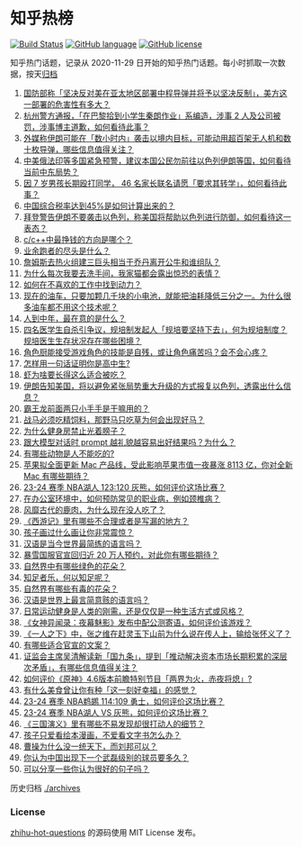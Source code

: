 # 知乎热榜
[![Build Status](https://github.com/ToWeLong/zhihu-hot-questions/workflows/CI/badge.svg)](https://github.com/ToWeLong/zhihu-hot-questions/actions)
[![GitHub language](https://img.shields.io/badge/language-golang-orange.svg)](https://golang.org/)
[![GitHub license](https://img.shields.io/github/license/ToWeLong/zhihu-hot-questions)](https://github.com/ToWeLong/zhihu-hot-questions/blob/main/LICENSE)

知乎热门话题，记录从 2020-11-29 日开始的知乎热门话题。每小时抓取一次数据，按天[归档](./archives)

<!-- BEGIN -->

1. [国防部称「坚决反对美在亚太地区部署中程导弹并将予以坚决反制」，美方这一部署的危害性有多大？](https://www.zhihu.com/question/652731438)
1. [杭州警方通报，「在巴黎拾到小学生秦朗作业」系编造，涉事 2 人及公司被罚，涉事博主道歉，如何看待此事？](https://www.zhihu.com/question/652735942)
1. [外媒称伊朗可能在「数小时内」袭击以境内目标，可能动用超百架无人机和数十枚导弹，哪些信息值得关注？](https://www.zhihu.com/question/652745232)
1. [中美俄法印等多国紧急预警，建议本国公民勿前往以色列伊朗等国，如何看待当前中东局势？](https://www.zhihu.com/question/652792027)
1. [因 7 岁男孩长期殴打同学， 46 名家长联名请愿「要求其转学」，如何看待此事？](https://www.zhihu.com/question/652602869)
1. [中国综合税率达到45%是如何计算出来的？](https://www.zhihu.com/question/647364415)
1. [拜登警告伊朗不要袭击以色列，称美国将帮助以色列进行防御，如何看待这一表态？](https://www.zhihu.com/question/652791940)
1. [c/c++中最挣钱的方向是哪个？](https://www.zhihu.com/question/652290896)
1. [业余跑者的尽头是什么？](https://www.zhihu.com/question/652563425)
1. [詹姆斯去热火组建三巨头相当于乔丹离开公牛和谁组队？](https://www.zhihu.com/question/652620629)
1. [为什么每次我要去洗手间，我家猫都会露出惊恐的表情？](https://www.zhihu.com/question/650460909)
1. [如何在不喜欢的工作中找到动力？](https://www.zhihu.com/question/652753975)
1. [现在的油车，只要加颗几千块的小电池，就能把油耗降低三分之一。为什么很多油车都不用这个技术呢？](https://www.zhihu.com/question/652140838)
1. [人到中年，最在意的是什么？](https://www.zhihu.com/question/652524334)
1. [四名医学生自杀引争议，规培制发起人「规培要坚持下去」，何为规培制度？规培医生生存状况存在哪些困境？](https://www.zhihu.com/question/652502048)
1. [角色厨能接受游戏角色的技能是自残，或让角色痛苦吗？会不会心疼？](https://www.zhihu.com/question/649410016)
1. [怎样用一句话证明你是高中生?](https://www.zhihu.com/question/649678574)
1. [虾为啥要长得这么适合被吃？](https://www.zhihu.com/question/642964232)
1. [伊朗告知美国，将以避免紧张局势重大升级的方式报复以色列，透露出什么信息？](https://www.zhihu.com/question/652712442)
1. [霸王龙前面两只小手手是干嘛用的？](https://www.zhihu.com/question/280876600)
1. [战马必须吃精饲料，那野马只吃草为何会出现好马？](https://www.zhihu.com/question/28227476)
1. [为什么健身房禁止光着膀子？](https://www.zhihu.com/question/652006872)
1. [跟大模型对话时 prompt 越礼貌越容易出好结果吗？为什么？](https://www.zhihu.com/question/627891044)
1. [有哪些动物是人不能吃的?](https://www.zhihu.com/question/652752877)
1. [苹果拟全面更新 Mac 产品线，受此影响苹果市值一夜暴涨 8113 亿，你对全新 Mac 有哪些期待？](https://www.zhihu.com/question/652672847)
1. [23-24 赛季 NBA湖人 123:120 灰熊，如何评价这场比赛？](https://www.zhihu.com/question/652798424)
1. [在办公室环境中，如何预防常见的职业病，例如颈椎病？](https://www.zhihu.com/question/652807181)
1. [风靡古代的鹿肉，为什么现在没人吃了？](https://www.zhihu.com/question/651299563)
1. [《西游记》里有哪些不合理或者是写漏的地方？](https://www.zhihu.com/question/652420524)
1. [孩子画过什么画让你非常震惊？](https://www.zhihu.com/question/341046974)
1. [汉语是当今世界最简练的语言吗？](https://www.zhihu.com/question/66497764)
1. [暴雪国服官宣回归近 20 万人预约，对此你有哪些期待？](https://www.zhihu.com/question/652678880)
1. [自然界中有哪些绿色的花朵？](https://www.zhihu.com/question/652799135)
1. [知足者乐，何以知足呢？](https://www.zhihu.com/question/650662385)
1. [自然界有哪些有毒的花朵？](https://www.zhihu.com/question/652799008)
1. [汉语是世界上最言简意赅的语言吗？](https://www.zhihu.com/question/652795747)
1. [日常运动健身是人类的刚需，还是仅仅是一种生活方式或风格？](https://www.zhihu.com/question/652235633)
1. [《女神异闻录：夜幕魅影》发布中配公测寄语，如何评价该游戏？](https://www.zhihu.com/question/652362676)
1. [《一人之下》中，张之维在赶灵玉下山前为什么说在传人上，输给张怀义了？](https://www.zhihu.com/question/558945861)
1. [有哪些适合官宣的文案？](https://www.zhihu.com/question/436157838)
1. [证监会主席吴清解读新「国九条」，提到「推动解决资本市场长期积累的深层次矛盾」，有哪些信息值得关注？](https://www.zhihu.com/question/652717447)
1. [如何评价《原神》4.6版本前瞻特别节目「两界为火，赤夜将熄」?](https://www.zhihu.com/question/652645987)
1. [有什么美食曾让你有种「这一刻好幸福」的感觉？](https://www.zhihu.com/question/643098648)
1. [23-24 赛季 NBA鹈鹕 114:109 勇士，如何评价这场比赛？](https://www.zhihu.com/question/652794151)
1. [23-24 赛季 NBA湖人 VS 灰熊，如何评价这场比赛？](https://www.zhihu.com/question/652788348)
1. [《三国演义》里有哪些不易发现却很打动人的细节？](https://www.zhihu.com/question/28679550)
1. [孩子只爱看绘本漫画，不爱看文字书怎么办？](https://www.zhihu.com/question/645603905)
1. [曹操为什么没一统天下，而刘邦可以？](https://www.zhihu.com/question/64741952)
1. [你认为中国出现下一个武磊级别的球员要多久？](https://www.zhihu.com/question/650373926)
1. [可以分享一些你认为很好的句子吗？](https://www.zhihu.com/question/652681118)

<!-- END -->

历史归档 [./archives](./archives)


### License
[zhihu-hot-questions](https://github.com/towelong/zhihu-hot-questions) 的源码使用 MIT License 发布。